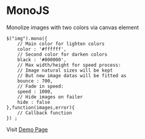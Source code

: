 MonoJS
======

Monolize images with two colors via canvas element

    $("img").mono({
        // Main color for lighten colors  
        color : '#ffffff',  
        // Second color for darken colors  
        black : '#000000',  
        // Max width/height for speed process:  
        // Image natural sizes will be kept  
        // But new image datas will be fitted as  
        bounce : 700,  
        // Fade in speed:  
        speed : 1000,  
        // Hide images on failer  
        hide : false  
    },function(images,error){  
        // Callback function  
    }) ;

Visit <a href="http://akkara.github.com/MonoJS/">Demo Page</a>